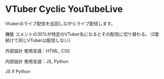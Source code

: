 # VTuber Cyclic YouTubeLive

Vtuberのライブ配信を巡回しながらライブ配信します。

機能
コメントの30%が特定のVTuber名になるとその配信に切り替わる。（2度続けて同じVTuberは配信しない）

外部設計
使用言語：HTML, CSS

内部設計
使用言語：JS, Python

JS
if
Python
